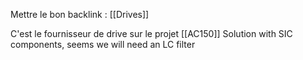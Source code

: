 Mettre le bon backlink : [[Drives]]

C'est le fournisseur de drive sur le projet [[AC150]]
Solution with SIC components, seems we will need an LC filter
